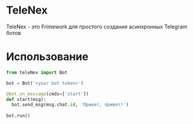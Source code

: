 # TeleNex

TeleNex - это Frimework для простого создания асинхронных Telegram ботов

# Использование

```python
from teleNex import Bot

bot = Bot('<your bot token>')

@bot.on_message(cmds=['start'])
def start(msg):
  bot.send_msg(msg.chat.id, 'Привет, привет!')
  
bot.run()
```
